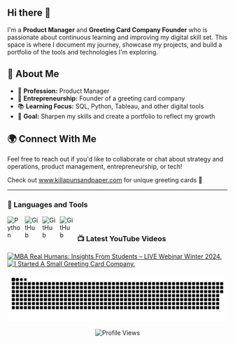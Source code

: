 ## Hi there 👋

I'm a **Product Manager** and **Greeting Card Company Founder** who is passionate about continuous learning and improving my digital skill set. This space is where I document my journey, showcase my projects, and build a portfolio of the tools and technologies I'm exploring.  

## 🌟 About Me  
- 🎯 **Profession:** Product Manager  
- 💌 **Entrepreneurship:** Founder of a greeting card company  
- 📚 **Learning Focus:** SQL, Python, Tableau, and other digital tools  
- 🚀 **Goal:** Sharpen my skills and create a portfolio to reflect my growth  

## 🌍 Connect With Me  
Feel free to reach out if you'd like to collaborate or chat about strategy and operations, product management, entrepreneurship, or tech!  

Check out www.killapunsandpaper.com for unique greeting cards 💌

---
### 🧰 Languages and Tools
<img align="left" alt="Python" width="30px" style="padding-right:10px;" src="https://cdn.jsdelivr.net/gh/devicons/devicon/icons/python/python-plain.svg" />          
<img align="left" alt="GitHub" width="30px" style="padding-right:10px;" src="https://cdn.jsdelivr.net/gh/devicons/devicon/icons/github/github-original.svg" />   
<img align="left" alt="GitHub" width="30px" style="padding-right:10px;" src="https://cdn.jsdelivr.net/gh/devicons/devicon@latest/icons/sqlite/sqlite-original.svg" />
<img align="left" alt="GitHub" width="30px" style="padding-right:10px;" src="https://cdn.jsdelivr.net/gh/devicons/devicon@latest/icons/jira/jira-original-wordmark.svg" />
</div></div><br>

### 📺 Latest YouTube Videos

<!-- BEGIN YOUTUBE-CARDS -->
[![MBA Real Humans: Insights From Students – LIVE Webinar Winter 2024.](https://ytcards.demolab.com/?id=P3vxgXFPYBw&title=MBA+Real+Humans%3A+Insights+From+Students+%E2%80%93+LIVE+Webinar+Winter+2024.&lang=en&timestamp=1749850211&background_color=%230d1117&title_color=%23ffffff&stats_color=%23dedede&max_title_lines=1&width=250&border_radius=5&duration=0 "MBA Real Humans: Insights From Students – LIVE Webinar Winter 2024.")](https://www.youtube.com/watch?v=P3vxgXFPYBw)
[![I Started A Small Greeting Card Company.](https://ytcards.demolab.com/?id=H3qb7PsYbto&title=I+Started+A+Small+Greeting+Card+Company.&lang=en&timestamp=1749850211&background_color=%230d1117&title_color=%23ffffff&stats_color=%23dedede&max_title_lines=1&width=250&border_radius=5&duration=0 "I Started A Small Greeting Card Company.")](https://www.youtube.com/watch?v=H3qb7PsYbto)
<!-- END YOUTUBE-CARDS -->


<!--Snake -->
<div align="center">
          
![snake gif](https://github.com/kilandrabass/kilandrabass/blob/output/github-snake-dark.svg)    
          
</div>

<!--ProfileViews -->
<div align="center">
          
![Profile Views](https://komarev.com/ghpvc/?username=kilandrabass&color=brightgreen)

</div>
